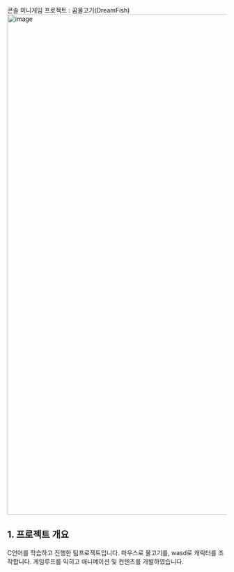 콘솔 미니게임 프로젝트 : 꿈물고기(DreamFish)
<img width="1527" height="1146" alt="image" src="https://github.com/user-attachments/assets/88ce56e4-0811-43a8-9814-2ffd8890e1ba" />

## 1. 프로젝트 개요
   C언어를 학습하고 진행한 팀프로젝트입니다. 
   마우스로 물고기를, wasd로 캐릭터를 조작합니다.
   게임루프를 익히고 애니메이션 및 컨텐츠를 개발하였습니다.
